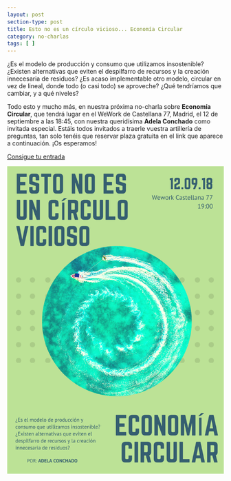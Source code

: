 ```yaml
---
layout: post
section-type: post
title: Esto no es un círculo vicioso... Economía Circular
category: no-charlas
tags: [ ]
---
```


¿Es el modelo de producción y consumo que utilizamos insostenible? ¿Existen alternativas que eviten el despilfarro de recursos y la creación innecesaria de residuos? ¿Es acaso implementable otro modelo, circular en vez de lineal, donde todo (o casi todo) se aproveche? ¿Qué tendríamos que cambiar, y a qué niveles?

Todo esto y mucho más, en nuestra próxima no-charla sobre
**Economía Circular**, que tendrá lugar en el WeWork de Castellana 77, Madrid, el 12 de septiembre a las 18:45,
con nuestra queridísima **Adela Conchado** como invitada especial. Estáis todos invitados a traerle vuestra artillería de preguntas, tan solo tenéis que reservar plaza gratuita en el link que aparece a continuación. ¡Os esperamos!

<a class="superboton" href="https://www.eventbrite.es/e/entradas-esto-no-es-una-charla-sobre-economia-circular-49741912399">Consigue tu entrada</a>

<img src="/img/carteles/adela.png" alt="EstoNoEsUnaCharla" style="width: 550px;"/>
